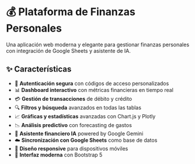 # 💰 Plataforma de Finanzas Personales

Una aplicación web moderna y elegante para gestionar finanzas personales con integración de Google Sheets y asistente de IA.

## ✨ Características

- 🔐 **Autenticación segura** con códigos de acceso personalizados
- 📊 **Dashboard interactivo** con métricas financieras en tiempo real
- 💳 **Gestión de transacciones** de débito y crédito
- 🔍 **Filtros y búsqueda** avanzados en todas las tablas
- 📈 **Gráficas y estadísticas** avanzadas con Chart.js y Plotly
- 📉 **Análisis predictivo** con forecasting de gastos
- 🤖 **Asistente financiero IA** powered by Google Gemini
- ☁️ **Sincronización con Google Sheets** como base de datos
- 📱 **Diseño responsive** para dispositivos móviles
- 🎨 **Interfaz moderna** con Bootstrap 5
